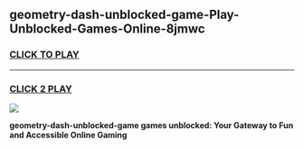 
## geometry-dash-unblocked-game-Play-Unblocked-Games-Online-8jmwc
<h3>
<a href="https://premium76.site?title=geometry-dash-unblocked-game&ref=24A">CLICK TO PLAY</a></h3>
<hr>

<h3>
<a href="https://premium76.site?title=geometry-dash-unblocked-game&ref=24A">CLICK 2 PLAY</a>
  
</h3>

<a href="https://premium76.site?title=geometry-dash-unblocked-game&ref=24A"><img src="https://clearcache.store/games.png"></a>


**geometry-dash-unblocked-game games unblocked: Your Gateway to Fun and Accessible Online Gaming**
